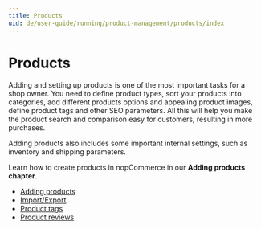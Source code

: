 ```yaml
---
title: Products
uid: de/user-guide/running/product-management/products/index
---
```


# Products

Adding and setting up products is one of the most important tasks for a shop owner. You need to define product types, sort your products into categories, add different products options and appealing product images, define product tags and other SEO parameters. All this will help you make the product search and comparison easy for customers, resulting in more purchases.

Adding products also includes some important internal settings, such as inventory and shipping parameters.

Learn how to create products in nopCommerce in our **Adding products chapter**.

- [Adding products](xref:de/user-guide/running/product-management/products/adding-products/index)
- [Import/Export](xref:en/user-guide/running/product-management/products/import-export).
- [Product tags](xref:de/user-guide/running/product-management/products/product-tags)
- [Product reviews](xref:de/user-guide/running/product-management/products/product-reviews)